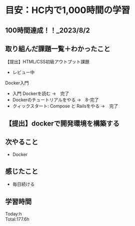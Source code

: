 # 目安：HC内で1,000時間の学習
## 100時間達成！！_2023/8/2
## 取り組んだ課題一覧＋わかったこと
【提出】HTML/CSS初級アウトプット課題
- レビュー中

Docker入門
- 入門 Dockerを読む →　完了
- Dockerのチュートリアルをやる →　8-完了
- クィックスタート: Compose と Railsをやる →　完了

【提出】dockerで開発環境を構築する
- 

## 次やること
- Docker
## 感じたこと
- 毎日続ける
## 学習時間
Today:h<br>
Total:177.6h
